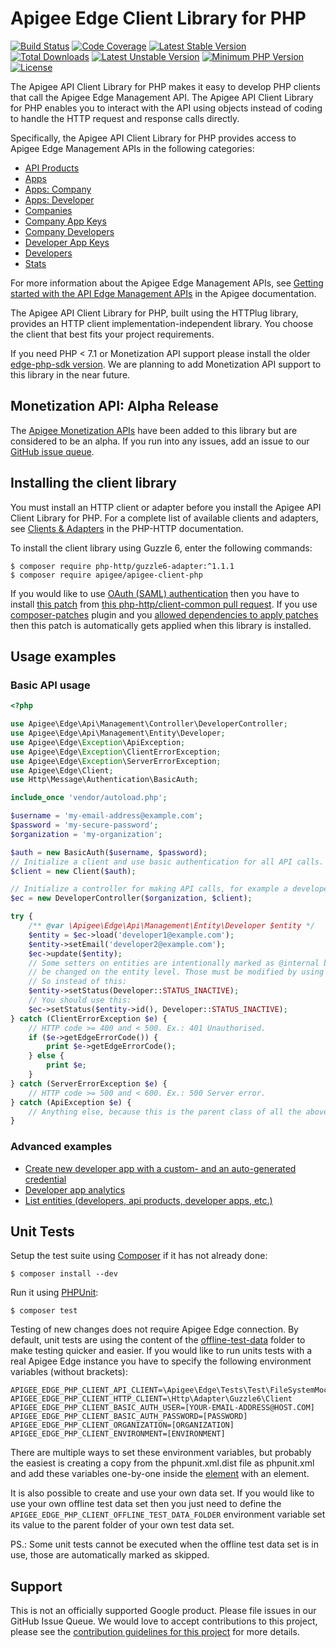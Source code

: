 # Apigee Edge Client Library for PHP

[![Build Status](https://travis-ci.org/apigee/apigee-client-php.svg?branch=2.x)](https://travis-ci.org/apigee/apigee-client-php)
[![Code Coverage](https://codecov.io/gh/apigee/apigee-client-php/branch/2.x/graph/badge.svg)](https://codecov.io/gh/apigee/apigee-client-php/branch/2.x-dev)
[![Latest Stable Version](https://poser.pugx.org/apigee/apigee-client-php/v/stable)](https://packagist.org/packages/apigee/apigee-client-php)
[![Total Downloads](https://poser.pugx.org/apigee/apigee-client-php/downloads)](https://packagist.org/packages/apigee/apigee-client-php)
[![Latest Unstable Version](https://img.shields.io/badge/unstable-2.0.x--dev-orange.svg?style=flat-square)](https://packagist.org/packages/apigee/apigee-client-php)
[![Minimum PHP Version](https://img.shields.io/badge/PHP-%3E%3D%207.1-8892BF.svg?style=flat-square)](https://php.net/)
[![License](https://poser.pugx.org/apigee/apigee-client-php/license)](https://packagist.org/packages/apigee/apigee-client-php)

The Apigee API Client Library for PHP makes it easy to develop PHP clients that call the Apigee Edge Management API. The
Apigee API Client Library for PHP  enables you to interact with the API using objects instead of coding to handle the
HTTP request and response calls directly.

Specifically, the Apigee API Client Library for PHP provides access to Apigee Edge Management APIs in the following
categories:

* [API Products](https://apidocs.apigee.com/api/api-products-1)
* [Apps](https://apidocs.apigee.com/api/apps-0)
* [Apps: Company](https://apidocs.apigee.com/api/apps-company)
* [Apps: Developer](https://apidocs.apigee.com/api/apps-developer)
* [Companies](https://apidocs.apigee.com/api/companies-0)
* [Company App Keys](https://apidocs.apigee.com/api/company-app-keys-0)
* [Company Developers](https://apidocs.apigee.com/api/company-developers-0)
* [Developer App Keys](https://apidocs.apigee.com/api/developer-app-keys)
* [Developers](https://apidocs.apigee.com/api/developers-0)
* [Stats](https://apidocs.apigee.com/api/stats)

For more information about the Apigee Edge Management APIs, see [Getting started with the API Edge Management APIs](https://apidocs.apigee.com/api-reference/content/api-reference-getting-started)
in the Apigee documentation.

The Apigee API Client Library for PHP, built using the HTTPlug library, provides an HTTP client
implementation-independent library. You choose the client that best fits your project requirements.

If you need PHP < 7.1 or Monetization API support please install the older [edge-php-sdk version](https://github.com/apigee/edge-php-sdk).
We are planning to add Monetization API support to this library in the near future.

## Monetization API: Alpha Release

The [Apigee Monetization APIs](https://apidocs.apigee.com/api-reference/content/monetization-apis) have been added to this library but are
considered to be an alpha.  If you run into any issues, add an issue to our [GitHub issue queue](https://github.com/apigee/apigee-client-php/issues).

## Installing the client library

You must install an HTTP client or adapter before you install the Apigee API Client Library for PHP. For a complete list
of available clients and adapters, see [Clients & Adapters](http://docs.php-http.org/en/latest/clients.html) in the
PHP-HTTP documentation.

To install the client library using Guzzle 6, enter the following commands:

```
$ composer require php-http/guzzle6-adapter:^1.1.1
$ composer require apigee/apigee-client-php
```

If you would like to use [OAuth (SAML) authentication](https://docs.apigee.com/api-platform/system-administration/using-oauth2-security-apigee-edge-management-api#usingtheapitogettokens-postrefreshanaccesstoken)
then you have to install [this patch](https://patch-diff.githubusercontent.com/raw/php-http/client-common/pull/103.diff)
from [this php-http/client-common pull request](https://github.com/php-http/client-common/pull/103). If you use
[composer-patches](https://github.com/cweagans/composer-patches) plugin and you [allowed dependencies to apply patches](https://github.com/cweagans/composer-patches#allowing-patches-to-be-applied-from-dependencies)
then this patch is automatically gets applied when this library is installed.

## Usage examples

### Basic API usage


```php
<?php

use Apigee\Edge\Api\Management\Controller\DeveloperController;
use Apigee\Edge\Api\Management\Entity\Developer;
use Apigee\Edge\Exception\ApiException;
use Apigee\Edge\Exception\ClientErrorException;
use Apigee\Edge\Exception\ServerErrorException;
use Apigee\Edge\Client;
use Http\Message\Authentication\BasicAuth;

include_once 'vendor/autoload.php';

$username = 'my-email-address@example.com';
$password = 'my-secure-password';
$organization = 'my-organization';

$auth = new BasicAuth($username, $password);
// Initialize a client and use basic authentication for all API calls.
$client = new Client($auth);

// Initialize a controller for making API calls, for example a developer controller to working with developer entities.
$ec = new DeveloperController($organization, $client);

try {
    /** @var \Apigee\Edge\Api\Management\Entity\Developer $entity */
    $entity = $ec->load('developer1@example.com');
    $entity->setEmail('developer2@example.com');
    $ec->update($entity);
    // Some setters on entities are intentionally marked as @internal because the underlying entity properties can not
    // be changed on the entity level. Those must be modified by using dedicated API calls.
    // So instead of this:
    $entity->setStatus(Developer::STATUS_INACTIVE);
    // You should use this:
    $ec->setStatus($entity->id(), Developer::STATUS_INACTIVE);
} catch (ClientErrorException $e) {
    // HTTP code >= 400 and < 500. Ex.: 401 Unauthorised.
    if ($e->getEdgeErrorCode()) {
        print $e->getEdgeErrorCode();
    } else {
        print $e;
    }
} catch (ServerErrorException $e) {
    // HTTP code >= 500 and < 600. Ex.: 500 Server error.
} catch (ApiException $e) {
    // Anything else, because this is the parent class of all the above.
}

```

### Advanced examples

* [Create new developer app with a custom- and an auto-generated credential](examples/create_new_app_with_credential.php)
* [Developer app analytics](examples/developer_app_analytics.php)
* [List entities (developers, api products, developer apps, etc.)](examples/list_multiple_entities.php)

## Unit Tests

Setup the test suite using [Composer](http://getcomposer.org/) if it has not already done:

```
$ composer install --dev
```

Run it using [PHPUnit](http://phpunit.de/):

```
$ composer test
```

Testing of new changes does not require Apigee Edge connection. By default, unit tests are using the content of the
[offline-test-data](tests/offline-test-data) folder to make testing quicker and easier. If you would like to run units
tests with a real Apigee Edge instance you have to specify the following environment variables (without brackets):

```shell
APIGEE_EDGE_PHP_CLIENT_API_CLIENT=\Apigee\Edge\Tests\Test\FileSystemMockClient
APIGEE_EDGE_PHP_CLIENT_HTTP_CLIENT=\Http\Adapter\Guzzle6\Client
APIGEE_EDGE_PHP_CLIENT_BASIC_AUTH_USER=[YOUR-EMAIL-ADDRESS@HOST.COM]
APIGEE_EDGE_PHP_CLIENT_BASIC_AUTH_PASSWORD=[PASSWORD]
APIGEE_EDGE_PHP_CLIENT_ORGANIZATION=[ORGANIZATION]
APIGEE_EDGE_PHP_CLIENT_ENVIRONMENT=[ENVIRONMENT]
```

There are multiple ways to set these environment variables, but probably the easiest is creating a copy from the
phpunit.xml.dist file as phpunit.xml and add these variables one-by-one inside the [<php> element](https://phpunit.de/manual/current/en/appendixes.configuration.html#appendixes.configuration.php-ini-constants-variables)
with an <env> element.

It is also possible to create and use your own data set. If you would like to use your own offline test data set then
you just need to define the `APIGEE_EDGE_PHP_CLIENT_OFFLINE_TEST_DATA_FOLDER` environment variable set its value to the parent
folder of your own test data set.

PS.: Some unit tests cannot be executed when the offline test data set is in use, those are automatically marked as
skipped.

## Support

This is not an officially supported Google product. Please file issues in our GitHub Issue Queue. We would love to
accept contributions to this project, please see the [contribution guidelines for this project](CONTRIBUTING.md) for
more details.
